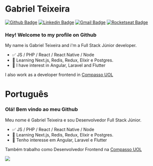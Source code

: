
<!--
### Hi there 👋
**Gabriel-Teixeira/Gabriel-Teixeira** is a ✨ _special_ ✨ repository because its `README.md` (this file) appears on your GitHub profile.

Here are some ideas to get you started:

- 🔭 I’m currently working on ...
- 🌱 I’m currently learning ...
- 👯 I’m looking to collaborate on ...
- 🤔 I’m looking for help with ...
- 💬 Ask me about ...
- 📫 How to reach me: ...
- 😄 Pronouns: ...
- ⚡ Fun fact: ...
-->

# Gabriel Teixeira 

[![Github Badge](https://img.shields.io/badge/-Github-000?style=flat-square&logo=Github&logoColor=white&link=https://github.com/gabriel-nt)](https://github.com/gabriel-nt)
[![Linkedin Badge](https://img.shields.io/badge/-LinkedIn-blue?style=flat-square&logo=Linkedin&logoColor=white&link=https://www.linkedin.com/in/gabriel-nt/)](https://www.linkedin.com/in/gabriel-nt/)
[![Gmail Badge](https://img.shields.io/badge/-Gmail-c14438?style=flat-square&logo=Gmail&logoColor=white&link=mailto:gabrielnt.dev@gmail.com)](mailto:gabrielnt.dev@gmail.com)
[![Rocketseat Badge](https://img.shields.io/badge/Rocketseat-8257e5?style=flat-square&link=https://app.rocketseat.com.br/me/gabriel-nt)](https://app.rocketseat.com.br/me/gabriel-nt)

### Hey! Welcome to my profile on Github

My name is Gabriel Teixeira and i'm a Full Stack Júnior developer.

- ✅ JS / PHP / React / React Native / Node
- 📕 Learning Next.js, Redis, Redux, Elixir e Postgres.
- 📖 I have interest in Angular, Laravel and Flutter

I also work as a developer frontend in [Compasso UOL](https://compasso.com.br/)

# Português
### Olá! Bem vindo ao meu Github

Meu nome é Gabriel Teixeira e sou Desenvolvedor Full Stack Júnior.

- ✅ JS / PHP / React / React Native / Node
- 📕 Learning Next.js, Redis, Redux, Elixir e Postgres.
- 📖 Tenho interesse em Angular, Laravel e Flutter

Também trabalho como Desenvolvedor Frontend na [Compasso UOL](https://compasso.com.br/)

<img src="https://github-readme-stats.vercel.app/api?username=gabriel-nt&theme=light&show_icons=true" />

